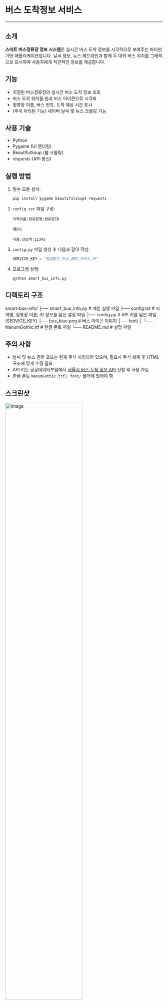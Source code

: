 # 버스 도착정보 서비스
- - -

## 소개

**스마트 버스정류장 정보 시스템**은 실시간 버스 도착 정보를 시각적으로 보여주는 파이썬 기반 애플리케이션입니다. 
날씨 정보, 뉴스 헤드라인과 함께 두 대의 버스 위치를 그래픽으로 표시하여 사용자에게 직관적인 정보를 제공합니다.

## 기능

- 지정된 버스정류장의 실시간 버스 도착 정보 조회
- 버스 도착 위치를 원과 버스 아이콘으로 시각화
- 정류장 이름, 버스 번호, 도착 예상 시간 표시
- (주석 처리된 기능) 네이버 날씨 및 뉴스 크롤링 가능

## 사용 기술

- Python
- Pygame (UI 렌더링)
- BeautifulSoup (웹 크롤링)
- requests (API 통신)

## 실행 방법

1. 필수 모듈 설치:
    ```bash
    pip install pygame beautifulsoup4 requests
    ```

2. `config.txt` 파일 구성:
    ```
   지역이름:정류장명:정류장ID
    ```
    예시:
    ```
   서울:강남역:12345
    ```

3. `config.py` 파일 생성 후 다음과 같이 작성:
    ```python
    SERVICE_KEY = "발급받은_버스_API_서비스_키"
    ```

4. 프로그램 실행:
    ```bash
    python smart_bus_info.py
    ```

## 디렉토리 구조
smart-bus-info/
├── smart_bus_info.py # 메인 실행 파일
├── config.txt # 지역명, 정류장 이름, ID 정보를 담은 설정 파일
├── config.py # API 키를 담은 파일 (SERVICE_KEY)
├── bus_blue.png # 버스 아이콘 이미지
├── font/
│ └── NanumGothic.ttf # 한글 폰트 파일
└── README.md # 설명 파일


## 주의 사항

- 날씨 및 뉴스 관련 코드는 현재 주석 처리되어 있으며, 필요시 주석 해제 후 HTML 구조에 맞게 수정 필요
- API 키는 공공데이터포털에서 [서울시 버스 도착 정보 API](https://www.data.go.kr/data/15000565/openapi.do) 신청 후 사용 가능
- 한글 폰트 `NanumGothic.ttf`는 `font/` 폴더에 있어야 함

## 스크린샷

<img width="70%" height="70%" alt="Image" src="https://github.com/user-attachments/assets/8c656097-95fb-4518-aa5e-95afcadd0ff2" />

## 라이선스

MIT License


